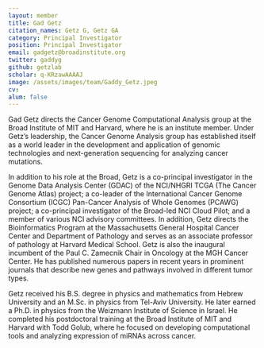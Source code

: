 ```yaml
---
layout: member
title: Gad Getz
citation_names: Getz G, Getz GA
category: Principal Investigator
position: Principal Investigator
email: gadgetz@broadinstitute.org
twitter: gaddyg
github: getzlab
scholar: q-KRzawAAAAJ
image: /assets/images/team/Gaddy_Getz.jpeg
cv:
alum: false
---
```


Gad Getz directs the Cancer Genome Computational Analysis group at the Broad Institute of MIT and Harvard, where he is an institute member. Under Getz’s leadership, the Cancer Genome Analysis group has established itself as a world leader in the development and application of genomic technologies and next-generation sequencing for analyzing cancer mutations.

In addition to his role at the Broad, Getz is a co-principal investigator in the Genome Data Analysis Center (GDAC) of the NCI/NHGRI TCGA (The Cancer Genome Atlas) project; a co-leader of the International Cancer Genome Consortium (ICGC) Pan-Cancer Analysis of Whole Genomes (PCAWG) project; a co-principal investigator of the Broad-led NCI Cloud Pilot; and a member of various NCI advisory committees. In addition, Getz directs the Bioinformatics Program at the Massachusetts General Hospital Cancer Center and Department of Pathology and serves as an associate professor of pathology at Harvard Medical School. Getz is also the inaugural incumbent of the Paul C. Zamecnik Chair in Oncology at the MGH Cancer Center. He has published numerous papers in recent years in prominent journals that describe new genes and pathways involved in different tumor types.

Getz received his B.S. degree in physics and mathematics from Hebrew University and an M.Sc. in physics from Tel-Aviv University. He later earned a Ph.D. in physics from the Weizmann Institute of Science in Israel. He completed his postdoctoral training at the Broad Institute of MIT and Harvard with Todd Golub, where he focused on developing computational tools and analyzing expression of miRNAs across cancer.